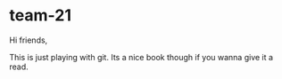 # team-21
Hi friends,

This is just playing with git. Its a nice book though if you wanna give it a read.
